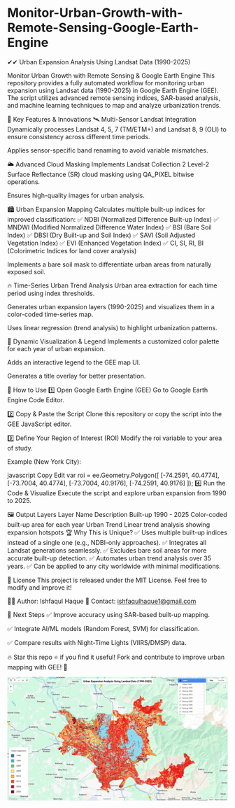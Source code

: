 # Monitor-Urban-Growth-with-Remote-Sensing-Google-Earth-Engine

✔✔ Urban Expansion Analysis Using Landsat Data (1990-2025)

Monitor Urban Growth with Remote Sensing & Google Earth Engine
This repository provides a fully automated workflow for monitoring urban expansion using Landsat data (1990-2025) in Google Earth Engine (GEE). The script utilizes advanced remote sensing indices, SAR-based analysis, and machine learning techniques to map and analyze urbanization trends.

🚀 Key Features & Innovations
🛰️ Multi-Sensor Landsat Integration
Dynamically processes Landsat 4, 5, 7 (TM/ETM+) and Landsat 8, 9 (OLI) to ensure consistency across different time periods.

Applies sensor-specific band renaming to avoid variable mismatches.

🌥️ Advanced Cloud Masking
Implements Landsat Collection 2 Level-2 Surface Reflectance (SR) cloud masking using QA_PIXEL bitwise operations.

Ensures high-quality images for urban analysis.

🏙️ Urban Expansion Mapping
Calculates multiple built-up indices for improved classification:
✅ NDBI (Normalized Difference Built-up Index)
✅ MNDWI (Modified Normalized Difference Water Index)
✅ BSI (Bare Soil Index)
✅ DBSI (Dry Built-up and Soil Index)
✅ SAVI (Soil Adjusted Vegetation Index)
✅ EVI (Enhanced Vegetation Index)
✅ CI, SI, RI, BI (Colorimetric Indices for land cover analysis)

Implements a bare soil mask to differentiate urban areas from naturally exposed soil.

🔥 Time-Series Urban Trend Analysis
Urban area extraction for each time period using index thresholds.

Generates urban expansion layers (1990-2025) and visualizes them in a color-coded time-series map.

Uses linear regression (trend analysis) to highlight urbanization patterns.

🎨 Dynamic Visualization & Legend
Implements a customized color palette for each year of urban expansion.

Adds an interactive legend to the GEE map UI.

Generates a title overlay for better presentation.

🔧 How to Use
1️⃣ Open Google Earth Engine (GEE)
Go to Google Earth Engine Code Editor.

2️⃣ Copy & Paste the Script
Clone this repository or copy the script into the GEE JavaScript editor.

3️⃣ Define Your Region of Interest (ROI)
Modify the roi variable to your area of study.

Example (New York City):

javascript
Copy
Edit
var roi = ee.Geometry.Polygon([
  [-74.2591, 40.4774], [-73.7004, 40.4774],
  [-73.7004, 40.9176], [-74.2591, 40.9176]
]);
4️⃣ Run the Code & Visualize
Execute the script and explore urban expansion from 1990 to 2025.

🖼️ Output Layers
Layer Name	Description
Built-up 1990 - 2025	Color-coded built-up area for each year
Urban Trend	Linear trend analysis showing expansion hotspots
🏆 Why This is Unique?
✅ Uses multiple built-up indices instead of a single one (e.g., NDBI-only approaches).
✅ Integrates all Landsat generations seamlessly.
✅ Excludes bare soil areas for more accurate built-up detection.
✅ Automates urban trend analysis over 35 years.
✅ Can be applied to any city worldwide with minimal modifications.

📜 License
This project is released under the MIT License. Feel free to modify and improve it!

👨‍💻 Author: Ishfaqul Haque
📩 Contact: ishfaqulhaque1@gmail.com

🔗 Next Steps
✅ Improve accuracy using SAR-based built-up mapping.

✅ Integrate AI/ML models (Random Forest, SVM) for classification.

✅ Compare results with Night-Time Lights (VIIRS/DMSP) data.

🔥 Star this repo ⭐ if you find it useful! Fork and contribute to improve urban mapping with GEE! 🚀

![](https://github.com/IsfacoolGIS/Monitor-Urban-Growth-with-Remote-Sensing-Google-Earth-Engine/blob/b8f73373c918a9c96a64d89e7abc4639edcbbbc7/Screenshot%20(173).png)
